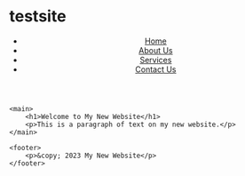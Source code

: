 # testsite

<!DOCTYPE html>
<html lang="en">
<head>
    <meta charset="UTF-8">
    <meta name="viewport" content="width=device-width, initial-scale=1.0">
    <title>My New Website</title>
</head>
<body>
    <header>
        <nav>
            <ul>
                <li><a href="#">Home</a></li>
                <li><a href="#">About Us</a></li>
                <li><a href="#">Services</a></li>
                <li><a href="#">Contact Us</a></li>
            </ul>
        </nav>
    </header>

    <main>
        <h1>Welcome to My New Website</h1>
        <p>This is a paragraph of text on my new website.</p>
    </main>

    <footer>
        <p>&copy; 2023 My New Website</p>
    </footer>
</body>
</html>

